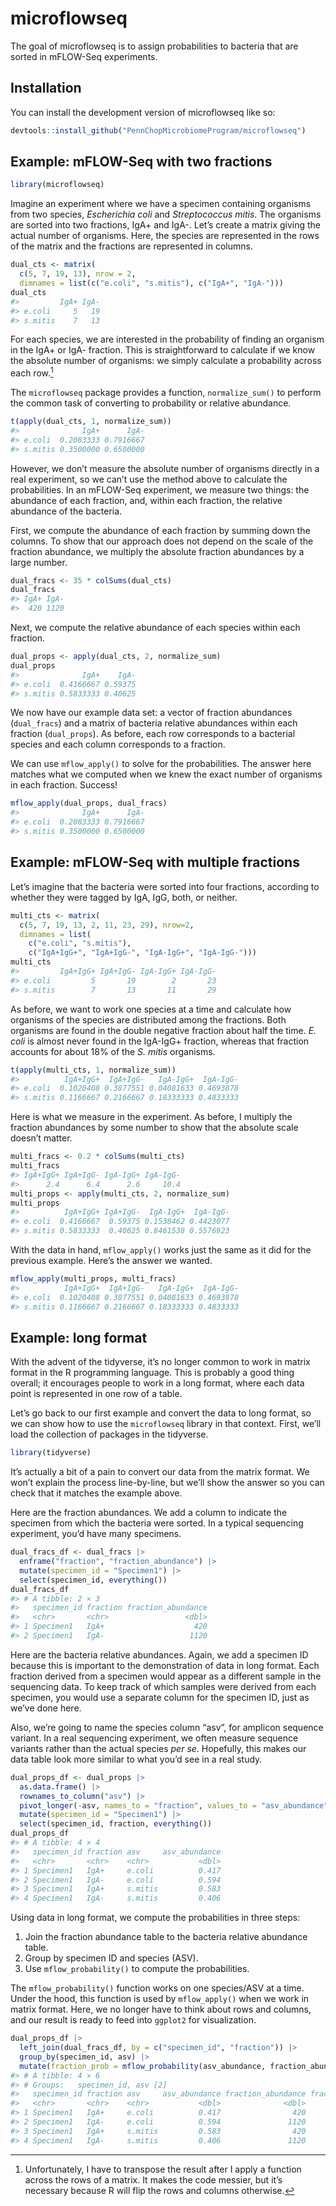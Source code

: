 
<!-- README.md is generated from README.Rmd. Please edit that file -->

# microflowseq

<!-- badges: start -->
<!-- badges: end -->

The goal of microflowseq is to assign probabilities to bacteria that are
sorted in mFLOW-Seq experiments.

## Installation

You can install the development version of microflowseq like so:

``` r
devtools::install_github("PennChopMicrobiomeProgram/microflowseq")
```

## Example: mFLOW-Seq with two fractions

``` r
library(microflowseq)
```

Imagine an experiment where we have a specimen containing organisms from
two species, *Escherichia coli* and *Streptococcus mitis*. The organisms
are sorted into two fractions, IgA+ and IgA-. Let’s create a matrix
giving the actual number of organisms. Here, the species are represented
in the rows of the matrix and the fractions are represented in columns.

``` r
dual_cts <- matrix(
  c(5, 7, 19, 13), nrow = 2,
  dimnames = list(c("e.coli", "s.mitis"), c("IgA+", "IgA-")))
dual_cts
#>         IgA+ IgA-
#> e.coli     5   19
#> s.mitis    7   13
```

For each species, we are interested in the probability of finding an
organism in the IgA+ or IgA- fraction. This is straightforward to
calculate if we know the absolute number of organisms: we simply
calculate a probability across each row.[^1]

The `microflowseq` package provides a function, `normalize_sum()` to
perform the common task of converting to probability or relative
abundance.

``` r
t(apply(dual_cts, 1, normalize_sum))
#>              IgA+      IgA-
#> e.coli  0.2083333 0.7916667
#> s.mitis 0.3500000 0.6500000
```

However, we don’t measure the absolute number of organisms directly in a
real experiment, so we can’t use the method above to calculate the
probabilities. In an mFLOW-Seq experiment, we measure two things: the
abundance of each fraction, and, within each fraction, the relative
abundance of the bacteria.

First, we compute the abundance of each fraction by summing down the
columns. To show that our approach does not depend on the scale of the
fraction abundance, we multiply the absolute fraction abundances by a
large number.

``` r
dual_fracs <- 35 * colSums(dual_cts)
dual_fracs
#> IgA+ IgA- 
#>  420 1120
```

Next, we compute the relative abundance of each species within each
fraction.

``` r
dual_props <- apply(dual_cts, 2, normalize_sum)
dual_props
#>              IgA+    IgA-
#> e.coli  0.4166667 0.59375
#> s.mitis 0.5833333 0.40625
```

We now have our example data set: a vector of fraction abundances
(`dual_fracs`) and a matrix of bacteria relative abundances within each
fraction (`dual_props`). As before, each row corresponds to a bacterial
species and each column corresponds to a fraction.

We can use `mflow_apply()` to solve for the probabilities. The answer
here matches what we computed when we knew the exact number of organisms
in each fraction. Success!

``` r
mflow_apply(dual_props, dual_fracs)
#>              IgA+      IgA-
#> e.coli  0.2083333 0.7916667
#> s.mitis 0.3500000 0.6500000
```

## Example: mFLOW-Seq with multiple fractions

Let’s imagine that the bacteria were sorted into four fractions,
according to whether they were tagged by IgA, IgG, both, or neither.

``` r
multi_cts <- matrix(
  c(5, 7, 19, 13, 2, 11, 23, 29), nrow=2,
  dimnames = list(
    c("e.coli", "s.mitis"),
    c("IgA+IgG+", "IgA+IgG-", "IgA-IgG+", "IgA-IgG-")))
multi_cts
#>         IgA+IgG+ IgA+IgG- IgA-IgG+ IgA-IgG-
#> e.coli         5       19        2       23
#> s.mitis        7       13       11       29
```

As before, we want to work one species at a time and calculate how
organisms of the species are distributed among the fractions. Both
organisms are found in the double negative fraction about half the time.
*E. coli* is almost never found in the IgA-IgG+ fraction, whereas that
fraction accounts for about 18% of the *S. mitis* organisms.

``` r
t(apply(multi_cts, 1, normalize_sum))
#>          IgA+IgG+  IgA+IgG-   IgA-IgG+  IgA-IgG-
#> e.coli  0.1020408 0.3877551 0.04081633 0.4693878
#> s.mitis 0.1166667 0.2166667 0.18333333 0.4833333
```

Here is what we measure in the experiment. As before, I multiply the
fraction abundances by some number to show that the absolute scale
doesn’t matter.

``` r
multi_fracs <- 0.2 * colSums(multi_cts)
multi_fracs
#> IgA+IgG+ IgA+IgG- IgA-IgG+ IgA-IgG- 
#>      2.4      6.4      2.6     10.4
multi_props <- apply(multi_cts, 2, normalize_sum)
multi_props
#>          IgA+IgG+ IgA+IgG-  IgA-IgG+  IgA-IgG-
#> e.coli  0.4166667  0.59375 0.1538462 0.4423077
#> s.mitis 0.5833333  0.40625 0.8461538 0.5576923
```

With the data in hand, `mflow_apply()` works just the same as it did for
the previous example. Here’s the answer we wanted.

``` r
mflow_apply(multi_props, multi_fracs)
#>          IgA+IgG+  IgA+IgG-   IgA-IgG+  IgA-IgG-
#> e.coli  0.1020408 0.3877551 0.04081633 0.4693878
#> s.mitis 0.1166667 0.2166667 0.18333333 0.4833333
```

## Example: long format

With the advent of the tidyverse, it’s no longer common to work in
matrix format in the R programming language. This is probably a good
thing overall; it encourages people to work in a long format, where each
data point is represented in one row of a table.

Let’s go back to our first example and convert the data to long format,
so we can show how to use the `microflowseq` library in that context.
First, we’ll load the collection of packages in the tidyverse.

``` r
library(tidyverse)
```

It’s actually a bit of a pain to convert our data from the matrix
format. We won’t explain the process line-by-line, but we’ll show the
answer so you can check that it matches the example above.

Here are the fraction abundances. We add a column to indicate the
specimen from which the bacteria were sorted. In a typical sequencing
experiment, you’d have many specimens.

``` r
dual_fracs_df <- dual_fracs |>
  enframe("fraction", "fraction_abundance") |>
  mutate(specimen_id = "Specimen1") |>
  select(specimen_id, everything())
dual_fracs_df
#> # A tibble: 2 × 3
#>   specimen_id fraction fraction_abundance
#>   <chr>       <chr>                 <dbl>
#> 1 Specimen1   IgA+                    420
#> 2 Specimen1   IgA-                   1120
```

Here are the bacteria relative abundances. Again, we add a specimen ID
because this is important to the demonstration of data in long format.
Each fraction derived from a specimen would appear as a different sample
in the sequencing data. To keep track of which samples were derived from
each specimen, you would use a separate column for the specimen ID, just
as we’ve done here.

Also, we’re going to name the species column “asv”, for amplicon
sequence variant. In a real sequencing experiment, we often measure
sequence variants rather than the actual species *per se*. Hopefully,
this makes our data table look more similar to what you’d see in a real
study.

``` r
dual_props_df <- dual_props |>
  as.data.frame() |>
  rownames_to_column("asv") |>
  pivot_longer(-asv, names_to = "fraction", values_to = "asv_abundance") |>
  mutate(specimen_id = "Specimen1") |>
  select(specimen_id, fraction, everything())
dual_props_df
#> # A tibble: 4 × 4
#>   specimen_id fraction asv     asv_abundance
#>   <chr>       <chr>    <chr>           <dbl>
#> 1 Specimen1   IgA+     e.coli          0.417
#> 2 Specimen1   IgA-     e.coli          0.594
#> 3 Specimen1   IgA+     s.mitis         0.583
#> 4 Specimen1   IgA-     s.mitis         0.406
```

Using data in long format, we compute the probabilities in three steps:

1.  Join the fraction abundance table to the bacteria relative abundance
    table.
2.  Group by specimen ID and species (ASV).
3.  Use `mflow_probability()` to compute the probabilities.

The `mflow_probability()` function works on one species/ASV at a time.
Under the hood, this function is used by `mflow_apply()` when we work in
matrix format. Here, we no longer have to think about rows and columns,
and our result is ready to feed into `ggplot2` for visualization.

``` r
dual_props_df |>
  left_join(dual_fracs_df, by = c("specimen_id", "fraction")) |>
  group_by(specimen_id, asv) |>
  mutate(fraction_prob = mflow_probability(asv_abundance, fraction_abundance))
#> # A tibble: 4 × 6
#> # Groups:   specimen_id, asv [2]
#>   specimen_id fraction asv     asv_abundance fraction_abundance fraction_prob
#>   <chr>       <chr>    <chr>           <dbl>              <dbl>         <dbl>
#> 1 Specimen1   IgA+     e.coli          0.417                420         0.208
#> 2 Specimen1   IgA-     e.coli          0.594               1120         0.792
#> 3 Specimen1   IgA+     s.mitis         0.583                420         0.35 
#> 4 Specimen1   IgA-     s.mitis         0.406               1120         0.65
```

[^1]: Unfortunately, I have to transpose the result after I apply a
    function across the rows of a matrix. It makes the code messier, but
    it’s necessary because R will flip the rows and columns otherwise.
